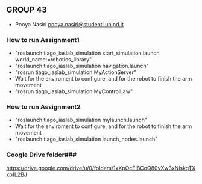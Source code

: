 ## GROUP 43 ##

* Pooya Nasiri pooya.nasiri@studenti.unipd.it


### How to run Assignment1 ###

* "roslaunch tiago_iaslab_simulation start_simulation.launch world_name:=robotics_library"
* "roslaunch tiago_iaslab_simulation navigation.launch"
* "rosrun tiago_iaslab_simulation MyActionServer"
* Wait for the enviroment to configure, and for the robot to finish the arm movement
* "rosrun tiago_iaslab_simulation MyControlLaw"

### How to run Assignment2 ###

* "roslaunch tiago_iaslab_simulation mylaunch.launch"
* Wait for the enviroment to configure, and for the robot to finish the arm movement
* "roslaunch tiago_iaslab_simulation launch_nodes.launch"

### Google Drive folder###
https://drive.google.com/drive/u/0/folders/1xXpOcEI8CoQ80vXw3xNiskqTXxp1L2BJ